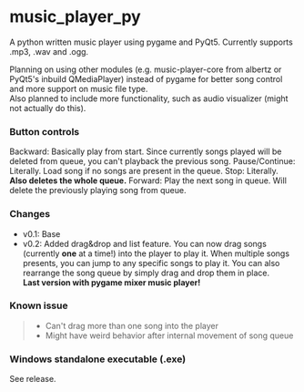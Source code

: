 # music_player_py
A python written music player using pygame and PyQt5. Currently supports .mp3, .wav and .ogg.

Planning on using other modules (e.g. music-player-core from albertz or PyQt5's inbuild QMediaPlayer) instead of pygame for better song control and more support on music file type.
<br>Also planned to include more functionality, such as audio visualizer (might not actually do this).

### Button controls
Backward: Basically play from start. Since currently songs played will be deleted from queue, you can't playback the previous song.
Pause/Continue: Literally. Load song if no songs are present in the queue.
Stop: Literally. **Also deletes the whole queue.**
Forward: Play the next song in queue. Will delete the previously playing song from queue.

### Changes
- v0.1: Base
- v0.2: Added drag&drop and list feature. You can now drag songs (currently **one** at a time!) into the player to play it. When multiple songs presents, you can jump to any specific songs to play it. You can also rearrange the song queue by simply drag and drop them in place.<br>**Last version with pygame mixer music player!**

### Known issue
> - Can't drag more than one song into the player
> - Might have weird behavior after internal movement of song queue

### Windows standalone executable (.exe)
See release.
